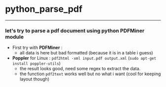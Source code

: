# python_parse_pdf
---------------------------
### let's try to parse a pdf document using python PDFMiner module

- First try with **PDFMiner** :
    - all data is here but bad formatted (because it is in a table i guess)
- **Poppler** for Linux : `pdf2html -xml input.pdf output.xml` (`sudo apt-get install poppler-utils`)
    - the result looks good, need some regex to extract the data.
    - the function `pdf2text` works well but no what i want (cool for keeping layout though)
